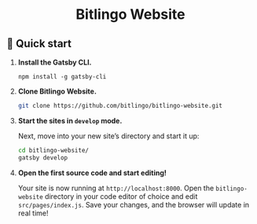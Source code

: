 <h1 align="center">
  Bitlingo Website
</h1>

## 🚀 Quick start

1. **Install the Gatsby CLI.**

   ```shell
   npm install -g gatsby-cli
   ```

2. **Clone Bitlingo Website.**

   ```sh
   git clone https://github.com/bitlingo/bitlingo-website.git
   ```

3. **Start the sites in `develop` mode.**

   Next, move into your new site’s directory and start it up:

   ```sh
   cd bitlingo-website/
   gatsby develop
   ```

4. **Open the first source code and start editing!**

   Your site is now running at `http://localhost:8000`. Open the `bitlingo-website` directory in your code editor of choice and edit `src/pages/index.js`. Save your changes, and the browser will update in real time!
